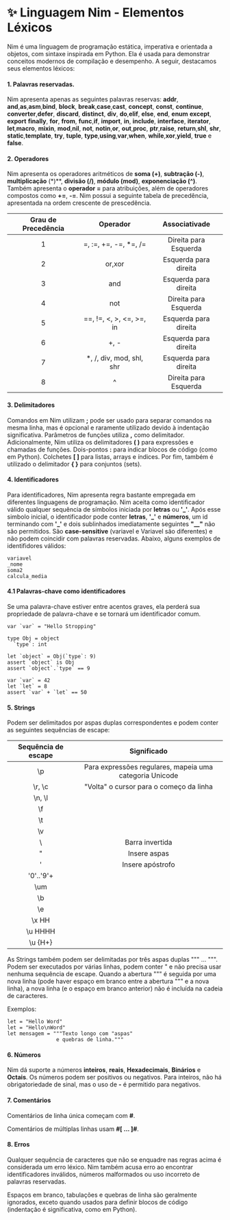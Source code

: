 # ✨ Linguagem Nim - Elementos Léxicos

Nim é uma linguagem de programação estática, imperativa e orientada a objetos, com sintaxe inspirada em Python. Ela é usada para demonstrar conceitos modernos de compilação e desempenho. A seguir, destacamos seus elementos léxicos:

#### 1. Palavras reservadas.

Nim apresenta apenas as seguintes palavras reservas: 
**addr**, **and**,**as**,**asm**,**bind**, **block**, **break**,**case**,**cast**, **concept**,  **const**, **continue**, **converter**,**defer**, **discard**, **distinct**, **div**, **do**,**elif**, **else**, **end**, **enum** **except**, **export**
**finally**, **for**, **from**, **func**,**if**, **import**, **in**, **include**, **interface**, **iterator**,
**let**,**macro**, **mixin**, **mod**,**nil**, **not**, **notin**,**or**, **out**,**proc**, **ptr**,**raise**, **return**,**shl**, **shr**, **static**,**template**, **try**, **tuple**, **type**,**using**,**var**,**when**, **while**,**xor**,**yield**, **true** e **false**.   

#### 2. Operadores

Nim apresenta os operadores aritméticos de **soma (+)**, **subtração (-)**, **multiplicação**  (*)**, **divisão (/)**, **módulo (mod)**, **exponenciação (^)**. Também apresenta o **operador =** para atribuições, além de operadores compostos como **+=**, **-=**. Nim possui a seguinte tabela de precedência, apresentada na ordem crescente de prescedência.

| Grau de Precedência | 	  Operador               |     Associativade     |
|:-------------------:|:----------------------------:|:---------------------:|
|          1          |     =, :=, +=, -=, *=, /=    | Direita para Esquerda |
|          2          |   	   or,xor                | Esquerda para direita |
|          3          |     	    and              | Esquerda para direita |
|          4          |             not              | Direita para Esquerda |
|          5          |    ==, !=, <, >, <=, >=, in  | Esquerda para direita |
|          6          |             +, -             | Esquerda para direita |
|          7          |    *, /, div, mod, shl, shr  | Esquerda para direita |
|          8          |              ^    	         | Direita para Esquerda |


#### 3. Delimitadores
Comandos em Nim utilizam **;** pode ser usado para separar comandos na mesma linha, mas é opcional e raramente utilizado devido à indentação significativa. Parâmetros de funções utiliza **,** como delimitador. Adicionalmente, Nim utiliza os delimitadores **( )** para expressões e chamadas de funções. Dois-pontos **:** para indicar blocos de código (como em Python). Colchetes **[ ]** para listas, arrays e índices. Por fim, também é utilizado o delimitador **{ }** para conjuntos (sets).

#### 4. Identificadores

Para identificadores, Nim apresenta regra bastante empregada em diferentes linguagens de programação. Nim aceita como identificador válido qualquer sequência de símbolos iniciada por **letras** ou **'_'**. Após esse simbolo inicial, o identificador pode conter **letras**, **'_'** e **números**, um id terminando com **'_'** e dois sublinhados imediatamente seguintes **"__"** não são permitidos. São **case-sensitive** (variavel e Variavel são diferentes) e não podem coincidir com palavras reservadas. Abaixo, alguns exemplos de identifidores válidos:

```
variavel
_nome
soma2
calcula_media
```
#### 4.1 Palavras-chave como identificadores

Se uma palavra-chave estiver entre acentos graves, ela perderá sua propriedade de palavra-chave e se tornará um identificador comum.

```
var `var` = "Hello Stropping"
```
```
type Obj = object
  `type`: int

let `object` = Obj(`type`: 9)
assert `object` is Obj
assert `object`.`type` == 9

var `var` = 42
let `let` = 8
assert `var` + `let` == 50
```

#### 5. Strings

Podem ser delimitados por aspas duplas correspondentes e podem conter as seguintes sequências de escape:

| Sequência de escape | 	  Significado                                    |
|:-------------------:|:----------------------------------------------------:|
|    \p         | Para expressões regulares, mapeia uma categoria Unicode    |
|    \r, \c     | "Volta" o cursor para o começo da linha                    |
|    \n, \l     |     	    |
|    \f         |             |
|    \t         |   |
|    \v         |            |
|    \\         | Barra invertida   |
|    \"         | Insere aspas             |
|    \'         | Insere apóstrofo              |
|    \'0'..'9'+ |               |
|    \um        |               |
|    \b         |               |
|    \e         |               |
|    \x HH      |               |
|    \u HHHH    |               |
|    \u {H+}    |               |


As Strings também podem ser delimitadas por três aspas duplas """ ... """. Podem ser executados por várias linhas, podem conter " e não precisa usar nenhuma sequência de escape. Quando a abertura """ é seguida por uma nova linha (pode haver espaço em branco entre a abertura """ e a nova linha), a nova linha (e o espaço em branco anterior) não é incluída na cadeia de caracteres. 

Exemplos: 
```
let = "Hello Word"
let = "Hello\nWord"
let mensagem = """Texto longo com "aspas" 
                e quebras de linha."""
```


#### 6. Números

Nim dá suporte a números **inteiros**, **reais**, **Hexadecimais**, **Binários** e **Octais**. Os números podem ser positivos ou negativos. Para inteiros, não há obrigatoriedade de sinal, mas o uso de **-** é permitido para negativos.

#### 7. Comentários
Comentários de linha única começam com **#**.

Comentários de múltiplas linhas usam **#[ ... ]#**.

#### 8. Erros
Qualquer sequência de caracteres que não se enquadre nas regras acima é considerada um erro léxico.
Nim também acusa erro ao encontrar identificadores inválidos, números malformados ou uso incorreto de palavras reservadas. 

Espaços em branco, tabulações e quebras de linha são geralmente ignorados, exceto quando usados para definir blocos de código (indentação é significativa, como em Python).